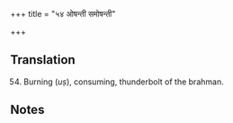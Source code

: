 +++
title = "५४ ओषन्ती समोषन्ती"

+++
## Translation
54. Burning (*uṣ*), consuming, thunderbolt of the brahman.

## Notes

